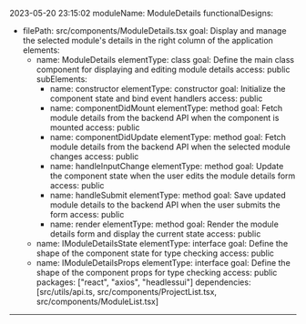2023-05-20 23:15:02
moduleName: ModuleDetails
functionalDesigns:
- filePath: src/components/ModuleDetails.tsx
  goal: Display and manage the selected module's details in the right column of the application
  elements:
  - name: ModuleDetails
    elementType: class
    goal: Define the main class component for displaying and editing module details
    access: public
    subElements:
    - name: constructor
      elementType: constructor
      goal: Initialize the component state and bind event handlers
      access: public
    - name: componentDidMount
      elementType: method
      goal: Fetch module details from the backend API when the component is mounted
      access: public
    - name: componentDidUpdate
      elementType: method
      goal: Fetch module details from the backend API when the selected module changes
      access: public
    - name: handleInputChange
      elementType: method
      goal: Update the component state when the user edits the module details form
      access: public
    - name: handleSubmit
      elementType: method
      goal: Save updated module details to the backend API when the user submits the form
      access: public
    - name: render
      elementType: method
      goal: Render the module details form and display the current state
      access: public
  - name: IModuleDetailsState
    elementType: interface
    goal: Define the shape of the component state for type checking
    access: public
  - name: IModuleDetailsProps
    elementType: interface
    goal: Define the shape of the component props for type checking
    access: public
  packages: ["react", "axios", "headlessui"]
  dependencies: [src/utils/api.ts, src/components/ProjectList.tsx, src/components/ModuleList.tsx]
* * *
